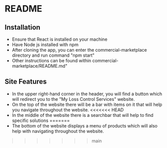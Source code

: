 # README
## Installation
- Ensure that React is installed on your machine
- Have Node js installed with npm
- After cloning the app, you can enter the commercial-marketplace directory and run command "npm start"
- Other instructions can be found within commercial-marketplace/README.md"

## Site Features
- In the upper right-hand corner in the header, you will find a button which will redirect you to the "My Loss Control Services" website.
- On the top of the website there will be a bar with items on it that will help you navigate throughout the website.
<<<<<<< HEAD
- In the middle of the website there is a searchbar that will help to find specific solutions
=======
- The bottom of the website displays a menu of products which will also help with navigating throughout the website.
>>>>>>> main
